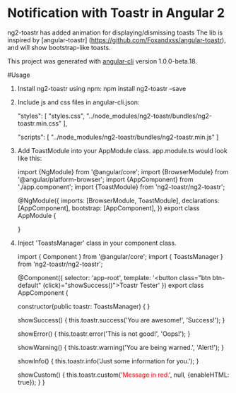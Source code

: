 # Notification with Toastr in Angular 2 

ng2-toastr has added animation for displaying/dismissing toasts The lib is inspired by [angular-toastr] (https://github.com/Foxandxss/angular-toastr),
and will show bootstrap-like toasts.

This project was generated with [angular-cli](https://github.com/angular/angular-cli) version 1.0.0-beta.18.


#Usage

1.	Install ng2-toastr using npm:
    npm install ng2-toastr –save

2.	Include js and css files in angular-cli.json:

	"styles": [
        "styles.css",
		"../node_modules/ng2-toastr/bundles/ng2-toastr.min.css"
      ],
	  
    "scripts": [
	   "../node_modules/ng2-toastr/bundles/ng2-toastr.min.js"
	  ]


3.	Add ToastModule into your AppModule class. app.module.ts would look like this:
    
    import {NgModule} from '@angular/core';
    import {BrowserModule} from '@angular/platform-browser';
    import {AppComponent} from './app.component';
    import {ToastModule} from 'ng2-toastr/ng2-toastr';
    
    @NgModule({
      imports: [BrowserModule, ToastModule],
      declarations: [AppComponent],
      bootstrap: [AppComponent],
    })
    export class AppModule {
    
    }

4.	Inject 'ToastsManager' class in your component class.
     
	import { Component } from '@angular/core';
    import { ToastsManager } from 'ng2-toastr/ng2-toastr';
    
    @Component({
      selector: 'app-root',
      template: '<button class="btn btn-default" (click)="showSuccess()">Toastr Tester</button>'
    })
    export class AppComponent {
    
      constructor(public toastr: ToastsManager) {
      }
        
      showSuccess() {
        this.toastr.success('You are awesome!', 'Success!');
      }
    
      showError() {
        this.toastr.error('This is not good!', 'Oops!');
      }
    
      showWarning() {
        this.toastr.warning('You are being warned.', 'Alert!');
      }
    
      showInfo() {
        this.toastr.info('Just some information for you.');
      }
      
      showCustom() {
        this.toastr.custom('<span style="color: red">Message in red.</span>', null, {enableHTML: true});
      }
    }
	
	

